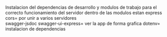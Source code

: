 Instalacion del dependencias de desarrollo y modulos de trabajo para el correcto funcionamiento del servidor
dentro de las modulos estan
express
cors= por unir a varios servidores  
swagger-jsdoc
swagger-ui-express= ver la app de forma grafica
dotenv= instalacion de dependencias
